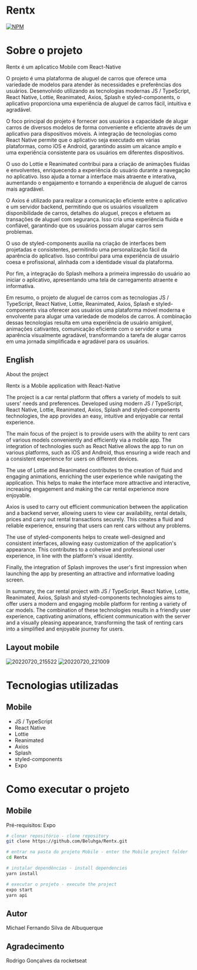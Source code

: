 # Rentx

[![NPM](https://img.shields.io/npm/l/react)](hhttps://github.com/Beluhga/AppTest-paraEstudo/blob/main/LICENSE) 

# Sobre o projeto

Rentx é um aplicatico Mobile com React-Native

O projeto é uma plataforma de aluguel de carros que oferece uma variedade de modelos para atender às necessidades e preferências dos usuários. Desenvolvido utilizando as tecnologias modernas JS / TypeScript, React Native, Lottie, Reanimated, Axios, Splash e styled-components, o aplicativo proporciona uma experiência de aluguel de carros fácil, intuitiva e agradável.

O foco principal do projeto é fornecer aos usuários a capacidade de alugar carros de diversos modelos de forma conveniente e eficiente através de um aplicativo para dispositivos móveis. A integração de tecnologias como React Native permite que o aplicativo seja executado em várias plataformas, como iOS e Android, garantindo assim um alcance amplo e uma experiência consistente para os usuários em diferentes dispositivos.

O uso do Lottie e Reanimated contribui para a criação de animações fluidas e envolventes, enriquecendo a experiência do usuário durante a navegação no aplicativo. Isso ajuda a tornar a interface mais atraente e interativa, aumentando o engajamento e tornando a experiência de aluguel de carros mais agradável.

O Axios é utilizado para realizar a comunicação eficiente entre o aplicativo e um servidor backend, permitindo que os usuários visualizem disponibilidade de carros, detalhes do aluguel, preços e efetuem as transações de aluguel com segurança. Isso cria uma experiência fluida e confiável, garantindo que os usuários possam alugar carros sem problemas.

O uso de styled-components auxilia na criação de interfaces bem projetadas e consistentes, permitindo uma personalização fácil da aparência do aplicativo. Isso contribui para uma experiência de usuário coesa e profissional, alinhada com a identidade visual da plataforma.

Por fim, a integração do Splash melhora a primeira impressão do usuário ao iniciar o aplicativo, apresentando uma tela de carregamento atraente e informativa.

Em resumo, o projeto de aluguel de carros com as tecnologias JS / TypeScript, React Native, Lottie, Reanimated, Axios, Splash e styled-components visa oferecer aos usuários uma plataforma móvel moderna e envolvente para alugar uma variedade de modelos de carros. A combinação dessas tecnologias resulta em uma experiência de usuário amigável, animações cativantes, comunicação eficiente com o servidor e uma aparência visualmente agradável, transformando a tarefa de alugar carros em uma jornada simplificada e agradável para os usuários.

## English

About the project

Rentx is a Mobile application with React-Native

The project is a car rental platform that offers a variety of models to suit users' needs and preferences. Developed using modern JS / TypeScript, React Native, Lottie, Reanimated, Axios, Splash and styled-components technologies, the app provides an easy, intuitive and enjoyable car rental experience.

The main focus of the project is to provide users with the ability to rent cars of various models conveniently and efficiently via a mobile app. The integration of technologies such as React Native allows the app to run on various platforms, such as iOS and Android, thus ensuring a wide reach and a consistent experience for users on different devices.

The use of Lottie and Reanimated contributes to the creation of fluid and engaging animations, enriching the user experience while navigating the application. This helps to make the interface more attractive and interactive, increasing engagement and making the car rental experience more enjoyable.

Axios is used to carry out efficient communication between the application and a backend server, allowing users to view car availability, rental details, prices and carry out rental transactions securely. This creates a fluid and reliable experience, ensuring that users can rent cars without any problems.

The use of styled-components helps to create well-designed and consistent interfaces, allowing easy customization of the application's appearance. This contributes to a cohesive and professional user experience, in line with the platform's visual identity.

Finally, the integration of Splash improves the user's first impression when launching the app by presenting an attractive and informative loading screen.

In summary, the car rental project with JS / TypeScript, React Native, Lottie, Reanimated, Axios, Splash and styled-components technologies aims to offer users a modern and engaging mobile platform for renting a variety of car models. The combination of these technologies results in a friendly user experience, captivating animations, efficient communication with the server and a visually pleasing appearance, transforming the task of renting cars into a simplified and enjoyable journey for users.




## Layout mobile
![20220720_215522](https://user-images.githubusercontent.com/82901722/180110825-17980de5-8a70-4a6a-b4cd-8dccac629edd.gif)
![20220720_221009](https://user-images.githubusercontent.com/82901722/180110813-f7b50bd1-f22d-41ab-9e8e-a3637fb9434c.gif)


# Tecnologias utilizadas
## Mobile
- JS / TypeScript
- React Native
- Lottie
- Reanimated
- Axios
- Splash
- styled-components
- Expo


# Como executar o projeto

## Mobile
Pré-requisitos: Expo

```bash
# clonar repositório - clone repository
git clone https://github.com/Beluhga/Rentx.git

# entrar na pasta do projeto Mobile - enter the Mobile project folder
cd Rentx

# instalar dependências - install dependencies
yarn install

# executar o projeto - execute the project
expo start
yarn api
```


## Autor

Michael Fernando Silva de Albuquerque

## Agradecimento

Rodrigo Gonçalves da rocketseat
